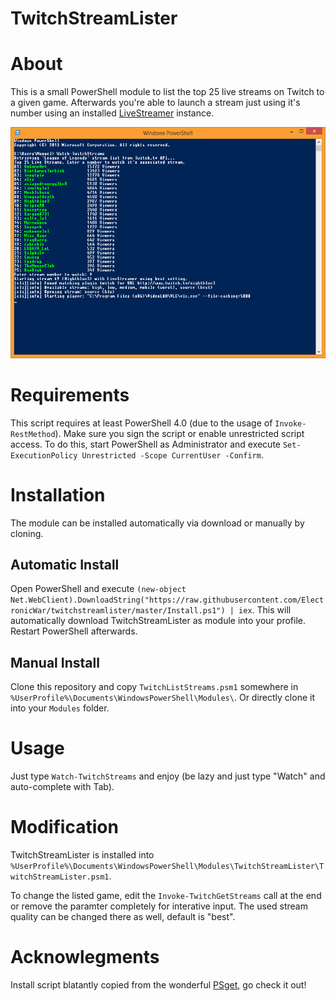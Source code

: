TwitchStreamLister
==================

# About
This is a small PowerShell module to list the top 25 live streams on Twitch to a given game.
Afterwards you're able to launch a stream just using it's number using an installed [LiveStreamer](https://github.com/chrippa/livestreamer) instance.

![Console Output](https://raw.githubusercontent.com/ElectronicWar/twitchstreamlister/master/Screenshot.png)

# Requirements
This script requires at least PowerShell 4.0 (due to the usage of `Invoke-RestMethod`).
Make sure you sign the script or enable unrestricted script access. To do this, start PowerShell as Administrator and execute `Set-ExecutionPolicy Unrestricted -Scope CurrentUser -Confirm`.

# Installation
The module can be installed automatically via download or manually by cloning.

## Automatic Install 
Open PowerShell and execute `(new-object Net.WebClient).DownloadString("https://raw.githubusercontent.com/ElectronicWar/twitchstreamlister/master/Install.ps1") | iex`.
This will automatically download TwitchStreamLister as module into your profile. Restart PowerShell afterwards.

## Manual Install
Clone this repository and copy `TwitchListStreams.psm1` somewhere in `%UserProfile%\Documents\WindowsPowerShell\Modules\`. Or directly clone it into your `Modules` folder.

# Usage
Just type `Watch-TwitchStreams` and enjoy (be lazy and just type "Watch" and auto-complete with Tab).

# Modification
TwitchStreamLister is installed into `%UserProfile%\Documents\WindowsPowerShell\Modules\TwitchStreamLister\TwitchStreamLister.psm1`.

To change the listed game, edit the `Invoke-TwitchGetStreams` call at the end or remove the paramter completely for interative input. The used stream quality can be changed there as well, default is "best".

# Acknowlegments
Install script blatantly copied from the wonderful [PSget](http://psget.net/), go check it out!